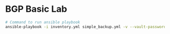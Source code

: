 # BGP Basic Lab

```bash
# Command to run ansible playbook
ansible-playbook -i inventory.yml simple_backup.yml -v --vault-password-file /Users/jorgebenavides/.ansible_vault_pass
```
